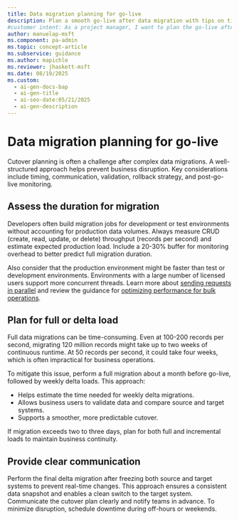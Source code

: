 ```yaml
---
title: Data migration planning for go-live
description: Plan a smooth go-live after data migration with tips on timing, delta loads, and team communication. Minimize business impact with effective cutover strategies.
#customer intent: As a project manager, I want to plan the go-live after data migration so that the transition is smooth and business impact is minimized.
author: manuelap-msft
ms.component: pa-admin
ms.topic: concept-article
ms.subservice: guidance
ms.author: mapichle
ms.reviewer: jhaskett-msft
ms.date: 08/19/2025
ms.custom:
  - ai-gen-docs-bap
  - ai-gen-title
  - ai-seo-date:05/21/2025
  - ai-gen-description
---
```


# Data migration planning for go-live

Cutover planning is often a challenge after complex data migrations. A well-structured approach helps prevent business disruption. Key considerations include timing, communication, validation, rollback strategy, and post-go-live monitoring.

## Assess the duration for migration

Developers often build migration jobs for development or test environments without accounting for production data volumes. Always measure CRUD (create, read, update, or delete) throughput (records per second) and estimate expected production load. Include a 20-30% buffer for monitoring overhead to better predict full migration duration.

Also consider that the production environment might be faster than test or development environments. Environments with a large number of licensed users support more concurrent threads. Learn more about [sending requests in parallel](/power-apps/developer/data-platform/send-parallel-requests?tabs=sdk) and review the guidance for [optimizing performance for bulk operations](/power-apps/developer/data-platform/optimize-performance-create-update).

## Plan for full or delta load

Full data migrations can be time-consuming. Even at 100-200 records per second, migrating 120 million records might take up to two weeks of continuous runtime. At 50 records per second, it could take four weeks, which is often impractical for business operations.

To mitigate this issue, perform a full migration about a month before go-live, followed by weekly delta loads. This approach:

- Helps estimate the time needed for weekly delta migrations.
- Allows business users to validate data and compare source and target systems.
- Supports a smoother, more predictable cutover.

If migration exceeds two to three days, plan for both full and incremental loads to maintain business continuity.

## Provide clear communication

Perform the final delta migration after freezing both source and target systems to prevent real-time changes. This approach ensures a consistent data snapshot and enables a clean switch to the target system. Communicate the cutover plan clearly and notify teams in advance. To minimize disruption, schedule downtime during off-hours or weekends.